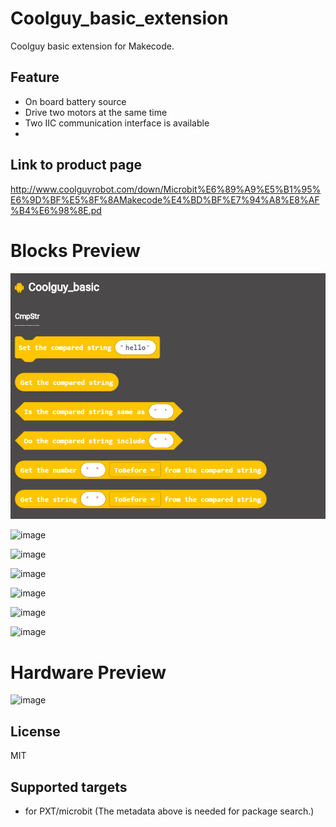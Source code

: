 # Coolguy_basic_extension

Coolguy basic extension for Makecode.

## Feature

- On board battery source
- Drive two motors at the same time
- Two IIC communication interface is available
- 

## Link to product page

http://www.coolguyrobot.com/down/Microbit%E6%89%A9%E5%B1%95%E6%9D%BF%E5%8F%8AMakecode%E4%BD%BF%E7%94%A8%E8%AF%B4%E6%98%8E.pd

# Blocks Preview

![image](basic_1.png)

![image](https://raw.githubusercontent.com/vangun/Pictures/main/basic_2.png?token=AKYM6KSRKEDVURGVRRMKX4K7TABGE)

![image](https://raw.githubusercontent.com/vangun/Pictures/main/basic_3.png?token=AKYM6KWTRJM6U7OZIQSRJ4K7TABLU)

![image](https://raw.githubusercontent.com/vangun/Pictures/main/basic_4.png?token=AKYM6KRAUJRV5YXGNVAPCRC7TABNU)

![image](https://raw.githubusercontent.com/vangun/Pictures/main/advance_1.png?token=AKYM6KTTRATYHWMXG2QLTLK7TABV4)

![image](https://raw.githubusercontent.com/vangun/Pictures/main/advance_2.png?token=AKYM6KUP2K3UFIHBVN4GDRC7TABY4)

![image](https://raw.githubusercontent.com/vangun/Pictures/main/advance_3.png?token=AKYM6KVLTCGMQEFWNTZFB4K7TAB2G)

# Hardware Preview

![image](https://raw.githubusercontent.com/vangun/Pictures/main/Product.png?token=AKYM6KQ5IDQCRWJ7WFERQGS7TAB5S)

## License

MIT

## Supported targets

* for PXT/microbit (The metadata above is needed for package search.)

